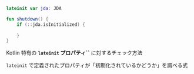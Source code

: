 ```kotlin
lateinit var jda: JDA

fun shutdown() {
    if (::jda.isInitialized) {
        
    }
}

```

Kotlin 特有の **`lateinit` プロパティ``** に対するチェック方法

`lateinit` で定義されたプロパティが「初期化されているかどうか」を調べる式
